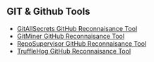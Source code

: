 ## GIT & Github Tools

- [GitAllSecrets GitHub Reconnaisance Tool](https://github.com/anshumanbh/git-all-secrets)
- [GitMiner GitHub Reconnaisance Tool](https://github.com/UnkL4b/GitMiner)
- [RepoSupervisor GitHub Reconnaisance Tool](https://github.com/auth0/repo-supervisor)
- [TruffleHog GitHub Reconnaisance Tool](https://github.com/dxa4481/truffleHog)